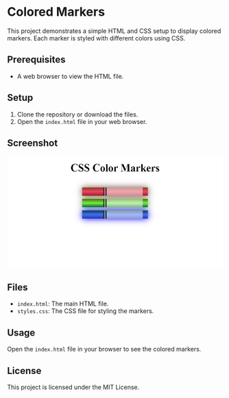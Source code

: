# Colored Markers

This project demonstrates a simple HTML and CSS setup to display colored markers. Each marker is styled with different colors using CSS.

## Prerequisites

- A web browser to view the HTML file.

## Setup

1. Clone the repository or download the files.
2. Open the `index.html` file in your web browser.

## Screenshot

![Colored Markers](coloredMarkerImage.png)

## Files

- `index.html`: The main HTML file.
- `styles.css`: The CSS file for styling the markers.

## Usage

Open the `index.html` file in your browser to see the colored markers.

## License

This project is licensed under the MIT License.